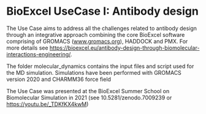 # BioExcel UseCase I: Antibody design  

The Use Case aims to address all the challenges related to antibody design through an
integrative approach combining the core BioExcel software comprising of
GROMACS (www.gromacs.org), HADDOCK and PMX. For more details see
https://bioexcel.eu/antibody-design-through-biomolecular-interactions-engineering/.

The folder molecular_dynamics contains the input files and script used for the MD
simulation.  Simulations have been performed with GROMACS version 2020 and
CHARMM36 force field 

The Use Case was presented at the BioExcel Summer School on Biomolecular
Simulation in 2021 (see 10.5281/zenodo.7009239 or https://youtu.be/_TDKfKX4kwM) 



